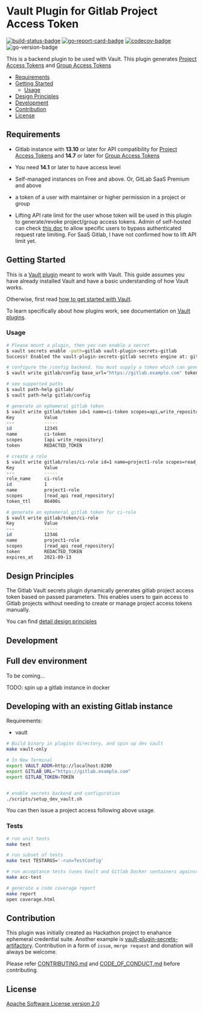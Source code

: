 # Vault Plugin for Gitlab Project Access Token

[![build-status-badge]][actions-page]
[![go-report-card-badge]][go-report-card]
[![codecov-badge]][codecov]
![go-version-badge]

This is a backend plugin to be used with Vault. This plugin generates [Project Access Tokens][pat] and [Group Access Tokens][gat]

- [Requirements](#requirements)
- [Getting Started](#getting-started)
  - [Usage](#usage)
- [Design Principles](#design-principles)
- [Development](#development)
- [Contribution](#contribution)
- [License](#license)

## Requirements

- Gitlab instance with **13.10** or later for API compatibility for [Project Access Tokens][pat] and **14.7** or later for [Group Access Tokens][gat]
- You need **14.1** or later to have access level
- Self-managed instances on Free and above. Or, GitLab SaaS Premium and above
- a token of a user with maintainer or higher permission in a project or group

- Lifting API rate limit for the user whose token will be used in this plugin to generate/revoke project/group access tokens. Admin of self-hosted can check [this doc][lift rate limit] to allow specific users to bypass authenticated request rate limiting. For SaaS Gitlab, I have not confirmed how to lift API limit yet.

## Getting Started

This is a [Vault plugin] meant to work with Vault. This guide assumes you have already installed
Vault and have a basic understanding of how Vault works.

Otherwise, first read [how to get started with Vault][vault-getting-started].

To learn specifically about how plugins work, see documentation on [Vault
plugins][vault plugin].

### Usage

```sh
# Please mount a plugin, then you can enable a secret
$ vault secrets enable -path=gitlab vault-plugin-secrets-gitlab
Success! Enabled the vault-plugin-secrets-gitlab secrets engine at: gitlab/

# configure the /config backend. You must supply a token which can generate project access tokens
$ vault write gitlab/config base_url="https://gitlab.example.com" token=$GITLAB_TOKEN 

# see supported paths
$ vault path-help gitlab/
$ vault path-help gitlab/config

# generate an ephemeral gitlab token
$ vault write gitlab/token id=1 name=ci-token scopes=api,write_repository
Key           Value
---           -----
id            12345
name          ci-token
scopes        [api write_repository]
token         REDACTED_TOKEN

# create a role
$ vault write gitlab/roles/ci-role id=1 name=project1-role scopes=read_api,read_repository
Key           Value
---           -----
role_name     ci-role
id            1
name          project1-role
scopes        [read_api read_repository]
token_ttl     86400s

# generate an ephemeral gitlab token for ci-role
$ vault write gitlab/token/ci-role
Key           Value
---           -----
id            12346
name          project1-role
scopes        [read_api read_repository]
token         REDACTED_TOKEN
expires_at    2021-09-13
```

## Design Principles

The Gitlab Vault secrets plugin dynamically generates gitlab project access token based on passed parameters. This enables users to gain access to Gitlab projects without needing to create or manage project access tokens manually.

You can find [detail design principles](docs/design-principles.md)

## Development

## Full dev environment

To be coming...

TODO: spin up a gitlab instance in docker

## Developing with an existing Gitlab instance

Requirements:

- vault

```sh
# Build binary in plugins directory, and spin up dev vault
make vault-only

# In New Terminal
export VAULT_ADDR=http://localhost:8200
export GITLAB_URL="https://gitlab.example.com"
export GITLAB_TOKEN=TOKEN


# enable secrets backend and configuration
./scripts/setup_dev_vault.sh
```

You can then issue a project access following above usage.

### Tests

```sh
# run unit tests
make test

# run subset of tests
make test TESTARGS='-run=TestConfig'

# run acceptance tests (uses Vault and Gitlab Docker containers against the compiled plugin)
make acc-test

# generate a code coverage report
make report
open coverage.html

```

## Contribution

This plugin was initially created as Hackathon project to enahance ephemeral credential suite. Another example is [vault-plugin-secrets-artifactory]. Contribution in a form of `issue`, `merge request` and donation will always be welcome.

Please refer [CONTRIBUTING.md](CONTRIBUTING.md) and [CODE_OF_CONDUCT.md](CODE_OF_CONDUCT.md) before contributing.

## License

[Apache Software License version 2.0](LICENSE)

[pat]: https://docs.gitlab.com/ee/user/project/settings/project_access_tokens.html
[gat]: https://docs.gitlab.com/ee/user/group/settings/group_access_tokens.html
[lift rate limit]: https://docs.gitlab.com/ee/user/admin_area/settings/user_and_ip_rate_limits.html#allow-specific-users-to-bypass-authenticated-request-rate-limiting
[vault-plugin-secrets-artifactory]: https://github.com/splunk/vault-plugin-secrets-artifactory
[vault plugin]:https://www.vaultproject.io/docs/internals/plugins.html
[vault-getting-started]:https://www.vaultproject.io/intro/getting-started/install.html
[actions-page]:https://github.com/splunk/vault-plugin-secrets-gitlab/actions
[build-status-badge]:https://github.com/splunk/vault-plugin-secrets-gitlab/workflows/test.yml/badge.svg
[codecov]:https://codecov.io/gh/splunk/vault-plugin-secrets-gitlab
[codecov-badge]:https://codecov.io/gh/splunk/vault-plugin-secrets-gitlab/branch/main/graph/badge.svg
[go-report-card]:https://goreportcard.com/report/github.com/splunk/vault-plugin-secrets-gitlab
[go-report-card-badge]:https://goreportcard.com/badge/github.com/splunk/vault-plugin-secrets-gitlab
[go-version-badge]:https://img.shields.io/github/go-mod/go-version/splunk/vault-plugin-secrets-gitlab
